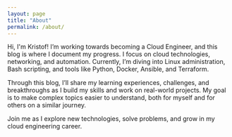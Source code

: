 ```yaml
---
layout: page
title: "About"
permalink: /about/
---
```


Hi, I'm Kristof! I’m working towards becoming a Cloud Engineer, and this blog is where I document my progress. I focus on cloud technologies, networking, and automation. Currently, I’m diving into Linux administration, Bash scripting, and tools like Python, Docker, Ansible, and Terraform.

Through this blog, I’ll share my learning experiences, challenges, and breakthroughs as I build my skills and work on real-world projects. My goal is to make complex topics easier to understand, both for myself and for others on a similar journey.

Join me as I explore new technologies, solve problems, and grow in my cloud engineering career.